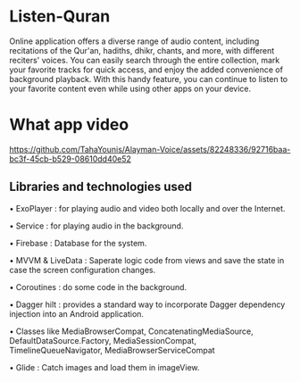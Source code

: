 # Listen-Quran
Online application offers a diverse range of audio content, including recitations of the Qur'an, hadiths, dhikr, chants, and more, with different reciters' voices. You can easily search through the entire collection, mark your favorite tracks for quick access, and enjoy the added convenience of background playback. With this handy feature, you can continue to listen to your favorite content even while using other apps on your device.

# What app video
[https://github.com/TahaYounis/Alayman-Voice/assets/82248336/92716baa-bc3f-45cb-b529-08610dd40e52
](https://github.com/TahaYounis/Alayman-Voice/assets/82248336/7c137199-dfde-4356-adbe-ee1cf0e7c7f7
)

## Libraries and technologies used

•	ExoPlayer : for playing audio and video both locally and over the Internet.

•	Service : for playing audio in the background.

•	Firebase : Database for the system.

•	MVVM & LiveData : Saperate logic code from views and save the state in case the screen configuration changes.

•	Coroutines : do some code in the background.

•	Dagger hilt : provides a standard way to incorporate Dagger dependency injection into an Android application.

•	Classes like MediaBrowserCompat, ConcatenatingMediaSource, DefaultDataSource.Factory, MediaSessionCompat, TimelineQueueNavigator, MediaBrowserServiceCompat

•	Glide : Catch images and load them in imageView.
